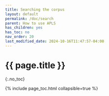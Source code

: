 ```yaml
---
title: Searching the corpus 
layout: default
permalink: /doc/search
parent: How to use APLS
has_children: yes
has_toc: no
nav_order: 20
last_modified_date: 2024-10-16T11:47:57-04:00
---
```


# {{ page.title }}
{:.no_toc}

{% include page_toc.html collapsible=true %}
